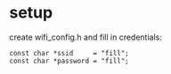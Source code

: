# setup
create wifi_config.h and fill in credentials:

```
const char *ssid     = "fill";
const char *password = "fill";
```